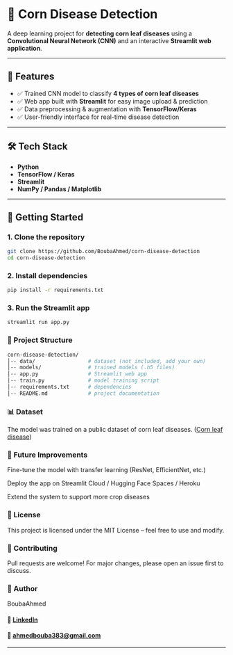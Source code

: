 # 🌽 Corn Disease Detection

A deep learning project for **detecting corn leaf diseases** using a **Convolutional Neural Network (CNN)** and an interactive **Streamlit web application**.

---

## 📌 Features
- ✅ Trained CNN model to classify **4 types of corn leaf diseases**
- ✅ Web app built with **Streamlit** for easy image upload & prediction
- ✅ Data preprocessing & augmentation with **TensorFlow/Keras**
- ✅ User-friendly interface for real-time disease detection

---

## 🛠️ Tech Stack
- **Python**
- **TensorFlow / Keras**
- **Streamlit**
- **NumPy / Pandas / Matplotlib**

---

## 🚀 Getting Started

### 1. Clone the repository
```bash
git clone https://github.com/BoubaAhmed/corn-disease-detection
cd corn-disease-detection
```

### 2. Install dependencies
```bash
pip install -r requirements.txt
```


### 3. Run the Streamlit app
```bash
streamlit run app.py
```

### 📂 Project Structure
```bash
corn-disease-detection/
│-- data/                 # dataset (not included, add your own)
│-- models/               # trained models (.h5 files)
│-- app.py                # Streamlit web app
│-- train.py              # model training script
│-- requirements.txt      # dependencies
│-- README.md             # project documentation
```

### 📊 Dataset

The model was trained on a public dataset of corn leaf diseases.
([Corn leaf disease](https://www.kaggle.com/datasets/smaranjitghose/corn-or-maize-leaf-disease-dataset))


### 📌 Future Improvements

Fine-tune the model with transfer learning (ResNet, EfficientNet, etc.)

Deploy the app on Streamlit Cloud / Hugging Face Spaces / Heroku

Extend the system to support more crop diseases

### 📜 License

This project is licensed under the MIT License – feel free to use and modify.

### 🤝 Contributing

Pull requests are welcome! For major changes, please open an issue first to discuss.

### 👤 Author

BoubaAhmed

#### 💼 [LinkedIn](https://www.linkedin.com/posts/boubaahmed_ia-deeplearning-agritech-activity-7377453235399262208-nDwg?utm_source=share&utm_medium=member_desktop&rcm=ACoAADoEeIkBfLSDn9AGVm-Iq4HuMWIj2QYVyz8)

####  📧 ahmedbouba383@gmail.com

---
